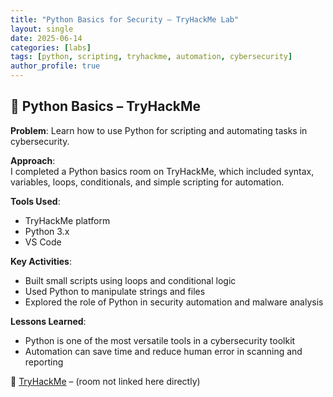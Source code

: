 ```yaml
---
title: "Python Basics for Security – TryHackMe Lab"
layout: single
date: 2025-06-14
categories: [labs]
tags: [python, scripting, tryhackme, automation, cybersecurity]
author_profile: true
---
```


## 🐍 Python Basics – TryHackMe

**Problem**: Learn how to use Python for scripting and automating tasks in cybersecurity.

**Approach**:  
I completed a Python basics room on TryHackMe, which included syntax, variables, loops, conditionals, and simple scripting for automation.

**Tools Used**:
- TryHackMe platform
- Python 3.x
- VS Code

**Key Activities**:
- Built small scripts using loops and conditional logic
- Used Python to manipulate strings and files
- Explored the role of Python in security automation and malware analysis

**Lessons Learned**:
- Python is one of the most versatile tools in a cybersecurity toolkit
- Automation can save time and reduce human error in scanning and reporting

🔗 [TryHackMe](https://tryhackme.com) – (room not linked here directly)
